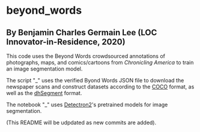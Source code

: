 # beyond_words

## By Benjamin Charles Germain Lee (LOC Innovator-in-Residence, 2020)

This code uses the Beyond Words crowdsourced annotations of photographs, maps, and comics/cartoons from *Chronicling America* to train an image segmentation model.

The script "_" uses the verified Byond Words JSON file to download the newspaper scans and construct datasets according to the <a href="http://cocodataset.org/#format-data">COCO</a> format, as well as the <a href="https://dhsegment.readthedocs.io/en/latest/start/demo.html">dhSegment</a> format.

The notebook "_" uses <a href="https://github.com/facebookresearch/detectron2">Detectron2</a>'s pretrained models for image segmentation.

(This README will be udpdated as new commits are added).


